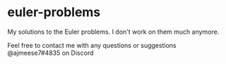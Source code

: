 # euler-problems
My solutions to the Euler problems. I don't work on them much anymore.

Feel free to contact me with any questions or suggestions @ajmeese7#4835 on Discord
